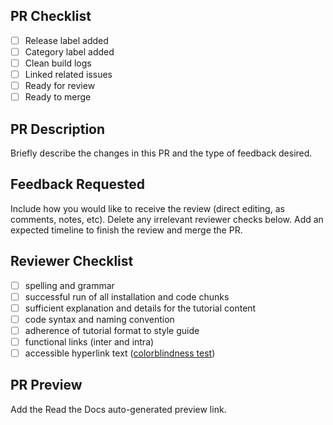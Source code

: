 ## PR Checklist

- [ ] Release label added
- [ ] Category label added
- [ ] Clean build logs
- [ ] Linked related issues
- [ ] Ready for review 
- [ ] Ready to merge

## PR Description

Briefly describe the changes in this PR and the type of feedback desired.

## Feedback Requested

Include how you would like to receive the review (direct editing, as comments, notes, etc).
Delete any irrelevant reviewer checks below.
Add an expected timeline to finish the review and merge the PR.

## Reviewer Checklist 

- [ ] spelling and grammar
- [ ] successful run of all installation and code chunks
- [ ] sufficient explanation and details for the tutorial content
- [ ] code syntax and naming convention
- [ ] adherence of tutorial format to style guide
- [ ] functional links (inter and intra)
- [ ] accessible hyperlink text ([colorblindness test](https://www.toptal.com/designers/colorfilter))

## PR Preview

Add the Read the Docs auto-generated preview link.

<!---
Note: Will look something like this, where the number is the same as the PR number.
https://cfde-training-and-engagement--535.com.readthedocs.build/en/535/
--->
